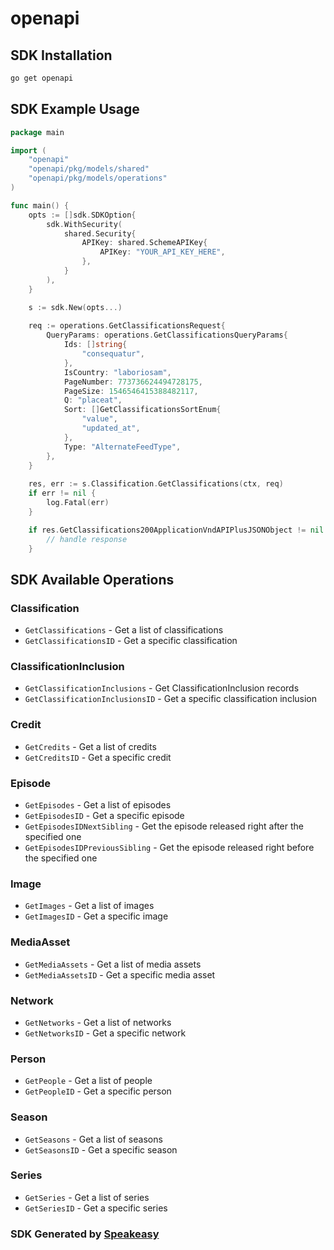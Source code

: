 # openapi

<!-- Start SDK Installation -->
## SDK Installation

```bash
go get openapi
```
<!-- End SDK Installation -->

## SDK Example Usage
<!-- Start SDK Example Usage -->
```go
package main

import (
    "openapi"
    "openapi/pkg/models/shared"
    "openapi/pkg/models/operations"
)

func main() {
    opts := []sdk.SDKOption{
        sdk.WithSecurity(
            shared.Security{
                APIKey: shared.SchemeAPIKey{
                    APIKey: "YOUR_API_KEY_HERE",
                },
            }
        ),
    }

    s := sdk.New(opts...)
    
    req := operations.GetClassificationsRequest{
        QueryParams: operations.GetClassificationsQueryParams{
            Ids: []string{
                "consequatur",
            },
            IsCountry: "laboriosam",
            PageNumber: 773736624494728175,
            PageSize: 1546546415388482117,
            Q: "placeat",
            Sort: []GetClassificationsSortEnum{
                "value",
                "updated_at",
            },
            Type: "AlternateFeedType",
        },
    }
    
    res, err := s.Classification.GetClassifications(ctx, req)
    if err != nil {
        log.Fatal(err)
    }

    if res.GetClassifications200ApplicationVndAPIPlusJSONObject != nil {
        // handle response
    }
```
<!-- End SDK Example Usage -->

<!-- Start SDK Available Operations -->
## SDK Available Operations

### Classification

* `GetClassifications` - Get a list of classifications
* `GetClassificationsID` - Get a specific classification

### ClassificationInclusion

* `GetClassificationInclusions` - Get ClassificationInclusion records
* `GetClassificationInclusionsID` - Get a specific classification inclusion

### Credit

* `GetCredits` - Get a list of credits
* `GetCreditsID` - Get a specific credit

### Episode

* `GetEpisodes` - Get a list of episodes
* `GetEpisodesID` - Get a specific episode
* `GetEpisodesIDNextSibling` - Get the episode released right after the specified one
* `GetEpisodesIDPreviousSibling` - Get the episode released right before the specified one

### Image

* `GetImages` - Get a list of images
* `GetImagesID` - Get a specific image

### MediaAsset

* `GetMediaAssets` - Get a list of media assets
* `GetMediaAssetsID` - Get a specific media asset

### Network

* `GetNetworks` - Get a list of networks
* `GetNetworksID` - Get a specific network

### Person

* `GetPeople` - Get a list of people
* `GetPeopleID` - Get a specific person

### Season

* `GetSeasons` - Get a list of seasons
* `GetSeasonsID` - Get a specific season

### Series

* `GetSeries` - Get a list of series
* `GetSeriesID` - Get a specific series

<!-- End SDK Available Operations -->

### SDK Generated by [Speakeasy](https://docs.speakeasyapi.dev/docs/using-speakeasy/client-sdks)
